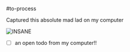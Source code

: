 #to-process

Captured this absolute mad lad on my computer

![INSANE](https://media.giphy.com/media/sJWNLTclcvVmw/giphy.gif)

- [ ] an open todo from my computer!!
